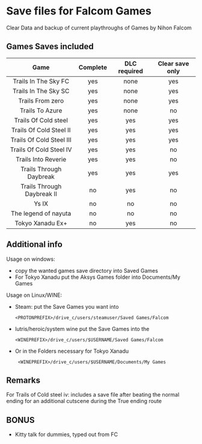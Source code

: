 # Save files for Falcom Games

Clear Data and backup of current playthroughs of Games by Nihon Falcom


## Games Saves included

|Game 						| Complete	| DLC required	| Clear save only 	|
|:--: 						|   :---:   |     :--:		| 		:--:			|
|Trails In The Sky FC 		| yes 		| none 			| yes 				|
|Trails In The Sky SC 		| yes 		| none 			| yes  				|
|Trails From zero    		| yes 		| none 			| yes 				|
|Trails To Azure 			| yes 		| none 			| no 				|
|Trails Of Cold steel		| yes 		| yes			| yes 				|
|Trails Of Cold Steel II		| yes 		| yes 			| yes 				|
|Trails Of Cold Steel III	| yes 		| yes 			| yes 				|
|Trails Of Cold Steel IV 	| yes 		| yes 			| no  				|
|Trails Into Reverie  		| yes 		| yes 			| no  				|
|Trails Through Daybreak		| yes 		| yes 			| yes 				|
|Trails Through Daybreak II	| no			| yes			| no					|
|Ys IX 						| no 		| no 			| no 				|
|The legend of nayuta 		| no 		| no 			| no 				|
|Tokyo Xanadu Ex+ 			| no 		| yes			| no 				|

## Additional info

Usage on windows: 
 * copy the wanted games save directory into Saved Games
 * For Tokyo Xanadu put the Aksys Games folder into Documents/My Games

Usage on Linux/WINE:
  
  * Steam: put the Save Games you want into 
  
  		<PROTONPREFIX>/drive_c/users/steamuser/Saved Games/Falcom
  
  * lutris/heroic/system wine put the Save Games into the 
      
        <WINEPREFIX>/drive_c/users/$USERNAME/Saved Games/Falcom


 * Or in the Folders necessary for Tokyo Xanadu

    	<WINEPREFIX>/drive_c/users/$USERNAME/Documents/My Games


## Remarks

For Trails of Cold steel iv: includes a save file after beating the normal ending for an additional cutscene during the True ending route

## BONUS
- Kitty talk for dummies, typed out from FC
